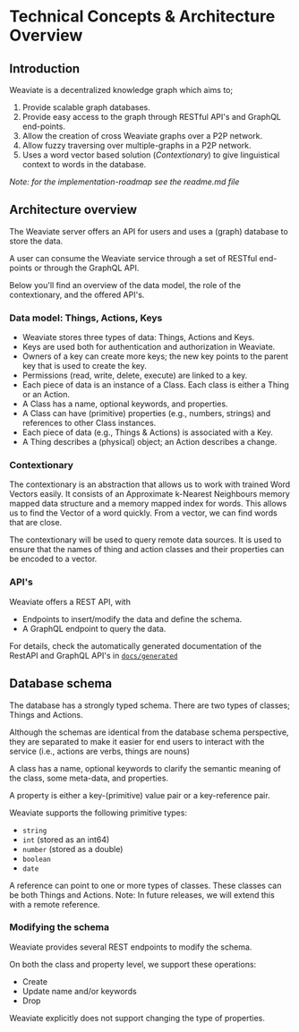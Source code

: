 # Technical Concepts & Architecture Overview

## Introduction

Weaviate is a decentralized knowledge graph which aims to;
1. Provide scalable graph databases.
2. Provide easy access to the graph through RESTful API's and GraphQL end-points.
3. Allow the creation of cross Weaviate graphs over a P2P network.
4. Allow fuzzy traversing over multiple-graphs in a P2P network.
5. Uses a word vector based solution (_Contextionary_) to give linguistical context to words in the database.

_Note: for the implementation-roadmap see the readme.md file_

## Architecture overview

The Weaviate server offers an API for users and uses a (graph) database to store the data.

A user can consume the Weaviate service through a set of RESTful end-points or through the GraphQL API.

Below you'll find an overview of the data model, the role of the contextionary, and the offered API's.

### Data model: Things, Actions, Keys

- Weaviate stores three types of data: Things, Actions and Keys.
- Keys are used both for authentication and authorization in Weaviate.
- Owners of a key can create more keys; the new key points to the parent key that is used to create the key.
- Permissions (read, write, delete, execute) are linked to a key.
- Each piece of data is an instance of a Class. Each class is either a Thing or an Action.
- A Class has a name, optional keywords, and properties.
- A Class can have (primitive) properties (e.g., numbers, strings) and references to other Class instances.
- Each piece of data (e.g., Things & Actions) is associated with a Key.
- A Thing describes a (physical) object; an Action describes a change.

### Contextionary

The contextionary is an abstraction that allows us to work with trained Word Vectors easily. It consists of an Approximate k-Nearest Neighbours memory mapped data structure and a memory mapped index for words. This allows us to find the Vector of a word quickly. From a vector, we can find words that are close.

The contextionary will be used to query remote data sources. It is used to ensure that the names of thing and action classes and their properties can be encoded to a vector.

### API's

Weaviate offers a REST API, with
- Endpoints to insert/modify the data and define the schema.
- A GraphQL endpoint to query the data.

For details, check the automatically generated documentation of the RestAPI and GraphQL API's in
[`docs/generated`](./generated/)

## Database schema

The database has a strongly typed schema. There are two types of classes; Things and Actions.

Although the schemas are identical from the database schema perspective, they are separated to make it easier for end users to interact with the service (i.e., actions are verbs, things are nouns)

A class has a name, optional keywords to clarify the semantic meaning of the class, some meta-data, and properties.

A property is either a key-(primitive) value pair or a key-reference pair.

Weaviate supports the following primitive types:
- `string`
- `int` (stored as an int64)
- `number` (stored as a double)
- `boolean`
- `date`

A reference can point to one or more types of classes. These classes can be both Things and Actions.
Note: In future releases, we will extend this with a remote reference.

### Modifying the schema

Weaviate provides several REST endpoints to modify the schema.

On both the class and property level, we support these operations:
- Create
- Update name and/or keywords
- Drop

Weaviate explicitly does not support changing the type of properties.
